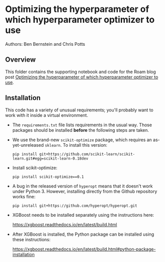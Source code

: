 Optimizing the hyperparameter of which hyperparameter optimizer to use
==========

Authors: Ben Bernstein and Chris Potts

## Overview

This folder contains the supporting notebook and code for the Roam blog post
[Optimizing the hyperparameter of which hyperparameter optimizer to use](http://roamanalytics.com/2016/09/15/optimizing-the-hyperparameter-of-which-hyperparameter-optimizer-to-use/).

## Installation

This code has a variety of unusual requirements; you'll probably want to work with it inside a virtual environment.

* The `requirements.txt` file lists requirements in the usual way. Those packages should be installed __before__ the following steps are taken.

* We use the brand-new `scikit-optimize` package, which requires an as-yet-unreleased `sklearn`. To install this version:

  `pip install git+https://github.com/scikit-learn/scikit-learn.git#egg=scikit-learn-0.18dev`

* Install scikit-optimize:

  `pip install scikit-optimize==0.1`

* A bug in the released version of `hyperopt` means that it doesn't work under Python 3. However, installing directly from the Github repository works fine:

  `pip install git+https://github.com/hyperopt/hyperopt.git`

* XGBoost needs to be installed separately using the instructions here:

  https://xgboost.readthedocs.io/en/latest/build.html

* After XGBoost is installed, the Python package can be installed using these instructions:

  https://xgboost.readthedocs.io/en/latest/build.html#python-package-installation
